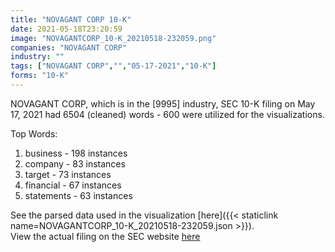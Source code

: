 ```yaml
---
title: "NOVAGANT CORP 10-K"
date: 2021-05-18T23:20:59
image: "NOVAGANTCORP_10-K_20210518-232059.png"
companies: "NOVAGANT CORP"
industry: ""
tags: ["NOVAGANT CORP","","05-17-2021","10-K"]
forms: "10-K"
---
```

NOVAGANT CORP, which is in the  [9995] industry, SEC 10-K filing on May 17, 2021 had 6504 (cleaned) words - 600 were utilized for the visualizations.

Top Words:
1. business - 198 instances
2. company - 83 instances
3. target - 73 instances
4. financial - 67 instances
5. statements - 63 instances


See the parsed data used in the visualization [here]({{< staticlink name=NOVAGANTCORP_10-K_20210518-232059.json >}}).  
View the actual filing on the SEC website [here](https://www.sec.gov/Archives/edgar/data/1089297/0001096906-21-001172.txt)